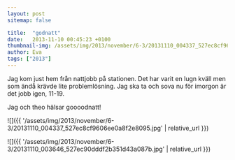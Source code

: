 ```yaml
---
layout: post
sitemap: false

title:  "godnatt"
date:   2013-11-10 00:45:23 +0100
thumbnail-img: /assets/img/2013/november/6-3/20131110_004337_527ec8cf9606ee0a8f2e8095.jpg
author: Eva
tags: ["2013"]
---
```


Jag kom just hem från nattjobb på stationen.  Det har varit en lugn kväll men som ändå krävde lite problemlösning. Jag ska ta och sova nu för imorgon är det jobb igen, 11-19. 

Jag och theo hälsar goooodnatt!

![]({{ '/assets/img/2013/november/6-3/20131110_004337_527ec8cf9606ee0a8f2e8095.jpg'  | relative_url }})

![]({{ '/assets/img/2013/november/6-3/20131110_003646_527ec90dddf2b351d43a087b.jpg'  | relative_url }})

